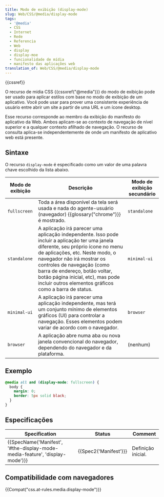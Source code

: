 ```yaml
---
title: Modo de exibição (display-mode)
slug: Web/CSS/@media/display-mode
tags:
  - '@media'
  - CSS
  - Internet
  - Rede
  - Referencia
  - Web
  - display
  - display-moe
  - funcionalidade de mídia
  - manifesto das aplicações web
translation_of: Web/CSS/@media/display-mode
---
```

{{cssref}}

O recurso de mídia CSS {{cssxref("@media")}} do modo de exibição pode ser usado para aplicar estilos com base no modo de exibição de um aplicativo. Você pode usar para prover uma consistente experiência de usuário entre abrir um site a partir de uma URL e um ícone desktop.

Esse recurso corresponde ao membro da exibição do manifesto do aplicativo da Web. Ambos aplicam-se ao contexto de navegação de nível superior e a qualquer contexto afilhado de navegação. O recurso de consulta aplica-se independentemente de onde um manifesto de aplicativo web está presente.

## Sintaxe

O recurso `display-mode` é especificado como um valor de uma palavra chave escolhido da lista abaixo.

| Modo de exibição | Descrição                                                                                                                                                                                                                                                                                                                                                         | Modo de exibição secundário |
| ---------------- | ----------------------------------------------------------------------------------------------------------------------------------------------------------------------------------------------------------------------------------------------------------------------------------------------------------------------------------------------------------------- | --------------------------- |
| `fullscreen`     | Toda a área disponível da tela será usada e nada do agente-usuário (navegador) {{glossary("chrome")}} é mostrado.                                                                                                                                                                                                                                           | `standalone`                |
| `standalone`     | A aplicação irá parecer uma aplicação independente. Isso pode incluir a aplicação ter uma janela diferente, seu próprio ícone no menu de aplicações, etc. Neste modo, o navegador não irá mostrar os controles de navegação (como barra de endereço, botão voltar, botão página inicial, etc), mas pode incluir outros elementos gráficos como a barra de status. | `minimal-ui`                |
| `minimal-ui`     | A aplicação irá parecer uma aplicação independente, mas terá um conjunto mínimo de elementos gráficos (UI) para controlar a navegação. Esses elementos podem variar de acordo com o navegador.                                                                                                                                                                    | `browser`                   |
| `browser`        | A aplicação abre numa aba ou nova janela convencional do navegador, dependendo do navegador e da plataforma.                                                                                                                                                                                                                                                      | (nenhum)                    |

## Exemplo

```css
@media all and (display-mode: fullscreen) {
  body {
    margin: 0;
    border: 5px solid black;
  }
}
```

## Especificações

| Specification                                                                                        | Status                       | Comment            |
| ---------------------------------------------------------------------------------------------------- | ---------------------------- | ------------------ |
| {{SpecName('Manifest', '#the-display-mode-media-feature', 'display-mode')}} | {{Spec2('Manifest')}} | Definição inicial. |

## Compatibilidade com navegadores

{{Compat("css.at-rules.media.display-mode")}}
